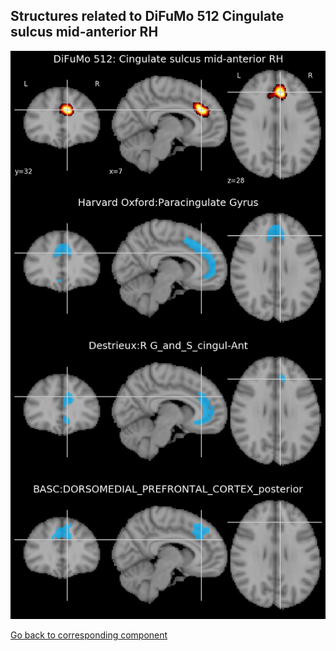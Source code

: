


## Structures related to DiFuMo 512 Cingulate sulcus mid-anterior RH

![327](327.jpg "Structures related to DiFuMo 512 Cingulate sulcus mid-anterior RH")

[Go back to corresponding component](https://parietal-inria.github.io/DiFuMo/512/html/327.html)